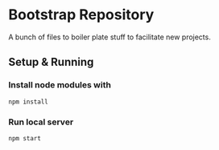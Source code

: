 # Bootstrap Repository

A bunch of files to boiler plate stuff to facilitate new projects.

## Setup & Running

### Install node modules with

    npm install

### Run local server

    npm start

